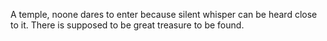 A temple, noone dares to enter because silent whisper can be heard close to it.
There is supposed to be great treasure to be found.